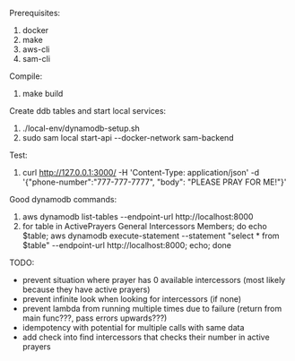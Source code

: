 Prerequisites:
1. docker
2. make
3. aws-cli
4. sam-cli

Compile:
1. make build

Create ddb tables and start local services:
1. ./local-env/dynamodb-setup.sh 
2. sudo sam local start-api --docker-network sam-backend

Test: 
1. curl http://127.0.0.1:3000/ -H 'Content-Type: application/json' -d '{"phone-number":"777-777-7777", "body": "PLEASE PRAY FOR ME!"}'

Good dynamodb commands:
1. aws dynamodb list-tables --endpoint-url http://localhost:8000
2. for table in ActivePrayers General Intercessors Members; do echo $table; aws dynamodb execute-statement --statement "select * from $table" --endpoint-url http://localhost:8000; echo; done

TODO:
- prevent situation where prayer has 0 available intercessors (most likely because they have active prayers)
- prevent infinite look when looking for intercessors (if none)
- prevent lambda from running multiple times due to failure (return from main func???, pass errors upwards???)
- idempotency with potential for multiple calls with same data
- add check into find intercessors that checks their number in active prayers